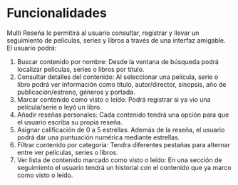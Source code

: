# Funcionalidades

Multi Reseña le permitirá al usuario consultar, registrar y llevar un seguimiento de películas, series y libros a través de una interfaz amigable. El usuario podrá:

1. Buscar contenido por nombre: Desde la ventana de búsqueda podrá localizar películas, series o libros por título.
2. Consultar detalles del contenido: Al seleccionar una película, serie o libro podrá ver información como título, autor/director, sinopsis, año de publicación/estreno, géneros y portada.
3. Marcar contenido como visto o leído: Podrá registrar si ya vio una película/serie o leyó un libro.
4. Añadir reseñas personales: Cada contenido tendrá una opción para que el usuario escriba su propia reseña.
5. Asignar calificación de 0 a 5 estrellas: Además de la reseña, el usuario podrá dar una puntuación numérica mediante estrellas.
6. Filtrar contenido por categoría: Tendra diferentes pestañas para alternar entre ver películas, series o libros.
7. Ver lista de contenido marcado como visto o leído: En una sección de seguimiento el usuario tendrá un historial con el contenido que ya marco como visto o leído.
